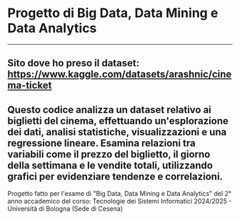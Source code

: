 # Progetto di Big Data, Data Mining e Data Analytics
---
Sito dove ho preso il dataset: https://www.kaggle.com/datasets/arashnic/cinema-ticket
---
Questo codice analizza un dataset relativo ai biglietti del cinema, effettuando un'esplorazione dei dati, analisi statistiche, visualizzazioni e una regressione lineare. Esamina relazioni tra variabili come il prezzo del biglietto, il giorno della settimana e le vendite totali, utilizzando grafici per evidenziare tendenze e correlazioni.
---
Progetto fatto per l'esame di "Big Data, Data Mining e Data Analytics" del 2° anno accademico del corso: Tecnologie dei Sistemi Informatici 2024/2025 - Università di Bologna (Sede di Cesena)

